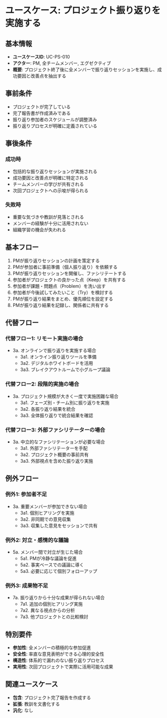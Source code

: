 # ユースケース: プロジェクト振り返りを実施する

## 基本情報
- **ユースケースID**: UC-PS-010
- **アクター**: PM, 全チームメンバー, エグゼクティブ
- **概要**: プロジェクト終了後に全メンバーで振り返りセッションを実施し、成功要因と改善点を抽出する

## 事前条件
- プロジェクトが完了している
- 完了報告書が作成済みである
- 振り返り参加者のスケジュールが調整済み
- 振り返りプロセスが明確に定義されている

## 事後条件
### 成功時
- 包括的な振り返りセッションが実施される
- 成功要因と改善点が明確に特定される
- チームメンバーの学びが共有される
- 次回プロジェクトへの示唆が得られる

### 失敗時
- 重要な気づきや教訓が見落とされる
- メンバーの経験が十分に活用されない
- 組織学習の機会が失われる

## 基本フロー
1. PMが振り返りセッションの計画を策定する
2. PMが参加者に事前準備（個人振り返り）を依頼する
3. PMが振り返りセッションを開催し、ファシリテートする
4. 参加者がプロジェクトの良かった点（Keep）を共有する
5. 参加者が課題・問題点（Problem）を洗い出す
6. 参加者が今後試してみたいこと（Try）を検討する
7. PMが振り返り結果をまとめ、優先順位を設定する
8. PMが振り返り結果を記録し、関係者に共有する

## 代替フロー
### 代替フロー1: リモート実施の場合
- 3a. オンラインで振り返りを実施する場合
  - 3a1. オンライン振り返りツールを準備
  - 3a2. デジタルホワイトボードを活用
  - 3a3. ブレイクアウトルームで小グループ議論

### 代替フロー2: 段階的実施の場合
- 3a. プロジェクト規模が大きく一度で実施困難な場合
  - 3a1. フェーズ別・チーム別に振り返りを実施
  - 3a2. 各振り返り結果を統合
  - 3a3. 全体振り返りで統合結果を確認

### 代替フロー3: 外部ファシリテーターの場合
- 3a. 中立的なファシリテーションが必要な場合
  - 3a1. 外部ファシリテーターを手配
  - 3a2. プロジェクト概要の事前共有
  - 3a3. 外部視点を含めた振り返り実施

## 例外フロー
### 例外1: 参加者不足
- 3a. 重要メンバーが参加できない場合
  - 3a1. 個別ヒアリングを実施
  - 3a2. 非同期での意見収集
  - 3a3. 収集した意見をセッションで共有

### 例外2: 対立・感情的な議論
- 5a. メンバー間で対立が生じた場合
  - 5a1. PMが冷静な議論を促進
  - 5a2. 事実ベースでの議論に導く
  - 5a3. 必要に応じて個別フォローアップ

### 例外3: 成果物不足
- 7a. 振り返りから十分な成果が得られない場合
  - 7a1. 追加の個別ヒアリング実施
  - 7a2. 異なる視点からの分析
  - 7a3. 他プロジェクトとの比較検討

## 特別要件
- **参加性**: 全メンバーの積極的な参加促進
- **安全性**: 率直な意見表明ができる心理的安全性
- **構造性**: 体系的で漏れのない振り返りプロセス
- **実用性**: 次回プロジェクトで実際に活用可能な成果

## 関連ユースケース
- **包含**: プロジェクト完了報告を作成する
- **拡張**: 教訓を文書化する
- **汎化**: なし